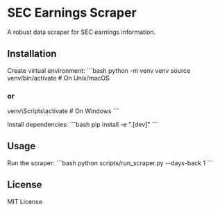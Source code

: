 # SEC Earnings Scraper

A robust data scraper for SEC earnings information.

## Installation

Create virtual environment:
\`\`\`bash
python -m venv venv
source venv/bin/activate  # On Unix/macOS

### or

venv\\Scripts\\activate  # On Windows
\`\`\`

Install dependencies:
\`\`\`bash
pip install -e ".[dev]"
\`\`\`

## Usage

Run the scraper:
\`\`\`bash
python scripts/run_scraper.py --days-back 1
\`\`\`

## License

MIT License
